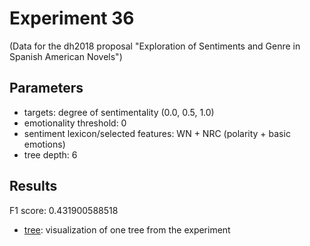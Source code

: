 Experiment 36
==============================================
(Data for the dh2018 proposal "Exploration of Sentiments and Genre in Spanish American Novels")

## Parameters

* targets: degree of sentimentality (0.0, 0.5, 1.0)
* emotionality threshold: 0
* sentiment lexicon/selected features: WN + NRC (polarity + basic emotions)
* tree depth: 6

## Results

F1 score: 0.431900588518
* [tree](tree): visualization of one tree from the experiment